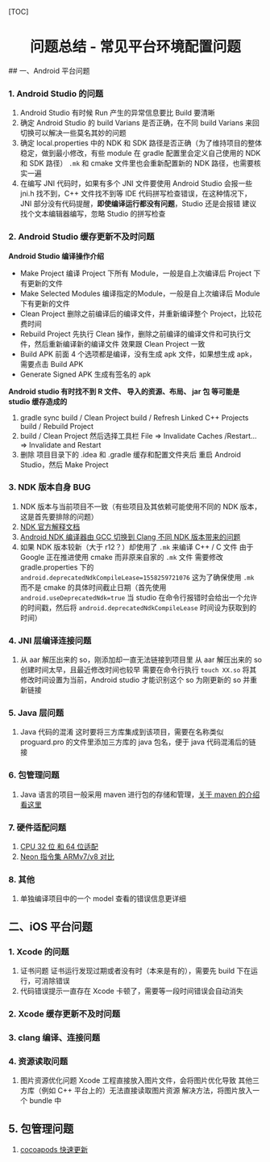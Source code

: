 [TOC]

<p><h1> <center>问题总结 - 常见平台环境配置问题</center> </h1></p>
## 一、Android 平台问题

### 1. Android Studio 的问题
1. Android Studio 有时候 Run 产生的异常信息要比 Build 要清晰
2. 确定 Android Studio 的 build Varians 是否正确，在不同 build Varians 来回切换可以解决一些莫名其妙的问题
3. 确定 local.properties 中的 NDK 和 SDK 路径是否正确（为了维持项目的整体稳定，做到最小修改，有些 module 在 gradle 配置里会定义自己使用的 NDK 和 SDK 路径）
   `.mk` 和 cmake 文件里也会重新配置新的 NDK 路径，也需要核实一遍
4. 在编写 JNI 代码时，如果有多个 JNI 文件要使用 Android Studio 会报一些
   jni.h 找不到，C++ 文件找不到等 IDE 代码拼写检查错误，在这种情况下，JNI 部分没有代码提醒，**即使编译运行都没有问题**，Studio 还是会报错
   建议找个文本编辑器编写，忽略 Studio 的拼写检查



### 2. Android Studio 缓存更新不及时问题
**Android Studio 编译操作介绍**

- Make Project
  编译 Project 下所有 Module，一般是自上次编译后 Project 下有更新的文件
- Make Selected Modules
  编译指定的Module，一般是自上次编译后 Module 下有更新的文件
- Clean Project
  删除之前编译后的编译文件，并重新编译整个 Project，比较花费时间
- Rebuild Project
  先执行 Clean 操作，删除之前编译的编译文件和可执行文件，然后重新编译新的编译文件
  效果跟 Clean Project 一致
- Build APK
  前面 4 个选项都是编译，没有生成 apk 文件，如果想生成 apk，需要点击 Build APK
- Generate Signed APK
  生成有签名的 apk



**Android studio 有时找不到 R 文件、 导入的资源、布局、 jar 包 等可能是 studio 缓存造成的**

1. gradle sync
   build / Clean Project
   build / Refresh Linked C++ Projects
   build / Rebuild Project
2. build / Clean Project
   然后选择工具栏  File => Invalidate Caches /Restart… => Invalidate and Restart
3. 删除 项目目录下的 .idea 和 .gradle 缓存和配置文件夹后
   重启 Android Studio，然后 Make Project



### 3. NDK 版本自身 BUG
1. NDK 版本与当前项目不一致（有些项目及其依赖可能使用不同的 NDK 版本，这是首先要排除的问题）
2. [NDK 官方解释文档](https://developer.android.google.cn/ndk/guides)
3. [Android NDK 编译器由 GCC 切换到 Clang 不同 NDK 版本带来的问题](https://zhuanlan.zhihu.com/p/27470060)
4. 如果 NDK 版本较新（大于 r12？）却使用了 `.mk` 来编译 C++ / C 文件
   由于 Google 正在推进使用 cmake 而非原来自家的 `.mk` 文件
   需要修改 gradle.properties 下的 `android.deprecatedNdkCompileLease=1558259721076`
   这为了确保使用 `.mk` 而不是 cmake 的具体时间截止日期（首先使用 `android.useDeprecatedNdk=true` 当 studio 在命令行报错时会给出一个允许的时间戳，然后将 `android.deprecatedNdkCompileLease` 时间设为获取到的时间）



### 4. JNI 层编译连接问题
1. 从 aar 解压出来的 so，刚添加却一直无法链接到项目里
   从 aar 解压出来的 so 创建时间太早，且最近修改时间也较早
   需要在命令行执行 `touch XX.so` 将其修改时间设置为当前，Android studio 才能识别这个 so 为刚更新的 so 并重新链接



### 5. Java 层问题
1.  Java 代码的混淆
这时要将三方库集成到该项目，需要在名称类似 proguard.pro 的文件里添加三方库的 java 包名，便于 java 代码混淆后的链接



### 6. 包管理问题

1. Java 语言的项目一般采用 maven 进行包的存储和管理，[关于 maven 的介绍看这里](https://www.cnblogs.com/zachary7/p/7975632.html)



### 7. 硬件适配问题

1. [CPU 32 位 和 64 位适配](https://blog.csdn.net/lyabc123456/article/details/81557220)
2. [Neon 指令集 ARMv7/v8 对比](https://blog.csdn.net/zsc09_leaf/article/details/45825015)



### 8. 其他

1. 单独编译项目中的一个 model 查看的错误信息更详细



## 二、iOS 平台问题

### 1. Xcode 的问题

1. 证书问题
   证书运行发现过期或者没有时（本来是有的），需要先 build 下在运行，可消除错误
2. 代码错误提示一直存在
   Xcode 卡顿了，需要等一段时间错误会自动消失



### 2. Xcode 缓存更新不及时问题



### 3. clang 编译、连接问题



### 4. 资源读取问题

1. 图片资源优化问题
   Xcode 工程直接放入图片文件，会将图片优化导致 其他三方库（例如 C++ 平台上的）无法直接读取图片资源
   解决方法，将图片放入一个 bundle 中



## 5. 包管理问题

1. [cocoapods 快速更新](https://www.jianshu.com/p/e979f3398653)


